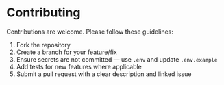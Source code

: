 # Contributing

Contributions are welcome. Please follow these guidelines:

1. Fork the repository
2. Create a branch for your feature/fix
3. Ensure secrets are not committed — use `.env` and update `.env.example`
4. Add tests for new features where applicable
5. Submit a pull request with a clear description and linked issue
